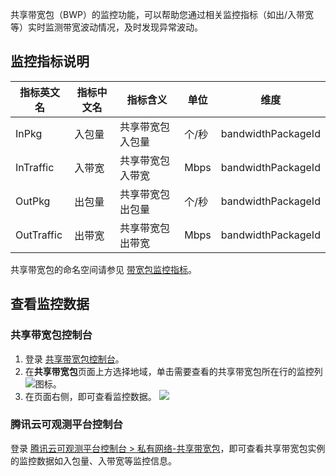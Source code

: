 ﻿共享带宽包（BWP）的监控功能，可以帮助您通过相关监控指标（如出/入带宽等）实时监测带宽波动情况，及时发现异常波动。

## 监控指标说明

| 指标英文名 | 指标中文名 | 指标含义 |单位 |维度 |
|---------|---------|---------|---------|---------|
| InPkg | 入包量 | 共享带宽包入包量 |个/秒 |bandwidthPackageId |
| InTraffic | 入带宽 | 共享带宽包入带宽 |Mbps |bandwidthPackageId |
| OutPkg | 出包量 | 共享带宽包出包量 |个/秒 |bandwidthPackageId |
| OutTraffic | 出带宽 | 共享带宽包出带宽 |Mbps |bandwidthPackageId |

共享带宽包的命名空间请参见 [带宽包监控指标](https://cloud.tencent.com/document/product/248/45098?from_wecom=1)。


## 查看监控数据

### 共享带宽包控制台
1. 登录 [共享带宽包控制台](https://console.cloud.tencent.com/vpc/package?rid=8)。
2. 在**共享带宽包**页面上方选择地域，单击需要查看的共享带宽包所在行的监控列<img src="https://qcloudimg.tencent-cloud.cn/raw/38ad63919e5d59f7830b0d934791e299.png">图标。
3. 在页面右侧，即可查看监控数据。
![](https://qcloudimg.tencent-cloud.cn/raw/f2fbe0c158f652b8bc0781707ccb51e5.png)

### 腾讯云可观测平台控制台
登录 [腾讯云可观测平台控制台 > 私有网络-共享带宽包](https://console.cloud.tencent.com/monitor/product/BandwidthPackage)，即可查看共享带宽包实例的监控数据如入包量、入带宽等监控信息。